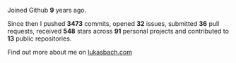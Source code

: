 Joined Github **9** years ago.

Since then I pushed **3473** commits, opened **32** issues, submitted **36** pull requests, received **548** stars across **91** personal projects and contributed to **13** public repositories.

Find out more about me on [lukasbach.com](https://lukasbach.com)
